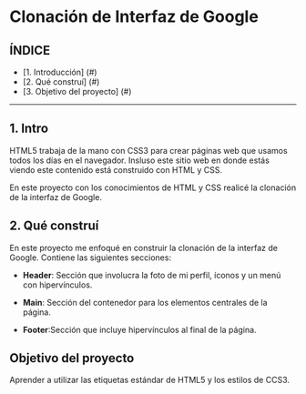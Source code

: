 #  Clonación de Interfaz de Google

## ÍNDICE

* [1. Introducción] (#)
* [2. Qué construí] (#)
* [3. Objetivo del proyecto] (#)

****

## 1. Intro
HTML5 trabaja de la mano con CSS3 para crear páginas web que usamos todos los días en el navegador.  Insluso este sitio web en donde estás viendo este contenido está construido con HTML y CSS.

En este proyecto con los conocimientos de HTML y CSS realicé la clonación de la interfaz de Google.


## 2. Qué construí
En este proyecto me enfoqué en construir la clonación de la interfaz de Google. Contiene las siguientes secciones:
* **Header**: Sección que involucra la foto de mi perfil, íconos y un menú con hipervínculos.

*  **Main**: Sección del contenedor para los elementos centrales de la página.

* **Footer**:Sección que incluye hipervínculos al final de la página.

## Objetivo del proyecto
Aprender a utilizar las etiquetas estándar de HTML5 y los estilos de CCS3.
